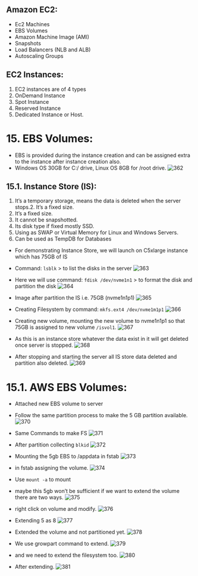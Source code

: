 ## Amazon EC2:

- Ec2 Machines
- EBS Volumes
- Amazon Machine Image (AMI)
- Snapshots
- Load Balancers (NLB and ALB)
- Autoscaling Groups

## EC2 Instances:

1. EC2 instances are of 4 types
2. OnDemand Instance
3. Spot Instance
4. Reserved Instance
5. Dedicated Instance or Host.

# 15. EBS Volumes:

- EBS is provided during the instance creation and can be assigned extra to the instance after instance creation also.
- Windows OS 30GB for C:/ drive, Linux OS 8GB for /root drive.
  ![362](https://github.com/DevopsAllInOne/01-AWS-2024/blob/main/Notes-Images/01-499/362.png)

## 15.1. Instance Store (IS):

1. It’s a temporary storage, means the data is deleted when the server stops.2. It’s a fixed size.
2. It’s a fixed size.
3. It cannot be snapshotted.
4. Its disk type if fixed mostly SSD.
5. Using as SWAP or Virtual Memory for Linux and Windows Servers.
6. Can be used as TempDB for Databases

- For demonstrating Instance Store, we will launch on C5xlarge instance which has 75GB of IS
- Command: ```lsblk``` > to list the disks in the server
  ![363](https://github.com/DevopsAllInOne/01-AWS-2024/blob/main/Notes-Images/01-499/363.png)

- Here we will use command: ```fdisk /dev/nvme1n1``` > to format the disk and partition the disk
  ![364](https://github.com/DevopsAllInOne/01-AWS-2024/blob/main/Notes-Images/01-499/364.png)

- Image after partition the IS i.e. 75GB (nvme1n1p1)
  ![365](https://github.com/DevopsAllInOne/01-AWS-2024/blob/main/Notes-Images/01-499/365.png)

- Creating Filesystem by command: ```mkfs.ext4 /dev/nvme1m1p1```
  ![366](https://github.com/DevopsAllInOne/01-AWS-2024/blob/main/Notes-Images/01-499/366.png)

- Creating new volume, mounting the new volume to nvme1n1p1 so that 75GB is assigned to new volume ```/isvol1```.
  ![367](https://github.com/DevopsAllInOne/01-AWS-2024/blob/main/Notes-Images/01-499/367.png)

- As this is an instance store whatever the data exist in it will get deleted once server is stopped.
  ![368](https://github.com/DevopsAllInOne/01-AWS-2024/blob/main/Notes-Images/01-499/368.png)

- After stopping and starting the server all IS store data deleted and partition also deleted.
  ![369](https://github.com/DevopsAllInOne/01-AWS-2024/blob/main/Notes-Images/01-499/369.png)

# 15.1. AWS EBS Volumes:

- Attached new EBS volume to server
- Follow the same partition process to make the 5 GB partition available.
  ![370](https://github.com/DevopsAllInOne/01-AWS-2024/blob/main/Notes-Images/01-499/370.png)

- Same Commands to make FS
  ![371](https://github.com/DevopsAllInOne/01-AWS-2024/blob/main/Notes-Images/01-499/371.png)

- After partition collecting ```blkid```
  ![372](https://github.com/DevopsAllInOne/01-AWS-2024/blob/main/Notes-Images/01-499/372.png)

- Mounting the 5gb EBS to /appdata in fstab
  ![373](https://github.com/DevopsAllInOne/01-AWS-2024/blob/main/Notes-Images/01-499/373.png)

- in fstab assigning the volume.
  ![374](https://github.com/DevopsAllInOne/01-AWS-2024/blob/main/Notes-Images/01-499/374.png)

- Use ```mount -a``` to mount
- maybe this 5gb won’t be sufficient if we want to extend the volume there are two ways.
  ![375](https://github.com/DevopsAllInOne/01-AWS-2024/blob/main/Notes-Images/01-499/375.png)

- right click on volume and modify.
  ![376](https://github.com/DevopsAllInOne/01-AWS-2024/blob/main/Notes-Images/01-499/376.png)

- Extending 5 as 8
  ![377](https://github.com/DevopsAllInOne/01-AWS-2024/blob/main/Notes-Images/01-499/377.png)

- Extended the volume and not partitioned yet.
  ![378](https://github.com/DevopsAllInOne/01-AWS-2024/blob/main/Notes-Images/01-499/378.png)

- We use growpart command to extend.
  ![379](https://github.com/DevopsAllInOne/01-AWS-2024/blob/main/Notes-Images/01-499/379.png)

- and we need to extend the filesystem too.
  ![380](https://github.com/DevopsAllInOne/01-AWS-2024/blob/main/Notes-Images/01-499/380.png)

- After extending.
  ![381](https://github.com/DevopsAllInOne/01-AWS-2024/blob/main/Notes-Images/01-499/381.png)
